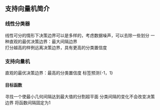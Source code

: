 ## 支持向量机简介

### 线性分类器

线性可分的情形下决策边界可以是多样的，考虑数据噪声，可以去除一些划分
一种直观的最优决策边界：最大间隔边界  
打分越高的样例远离决策边界，具有更高的分类置信度  

### 支持向量机 
  直观的最优决策边界：最高的分类置信度
  标签预测{-1，1}
#### 目标函数
  寻找一个使最小几何间隔达到最大值的分割超平面
  分类间隔的变化不会改变决策边界
    将函数间隔固定为1
  